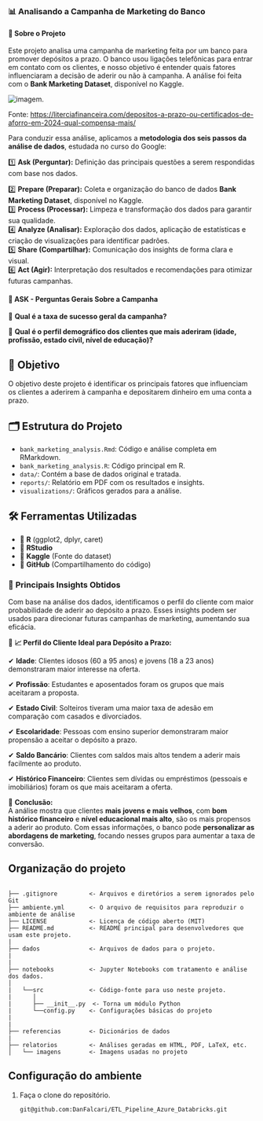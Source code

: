 ### 📊 **Analisando a Campanha de Marketing do Banco**  

#### 📌 **Sobre o Projeto**  

Este projeto analisa uma campanha de marketing feita por um banco para promover depósitos a prazo. O banco usou ligações telefônicas para entrar em contato com os clientes, e nosso objetivo é entender quais fatores influenciaram a decisão de aderir ou não à campanha. A análise foi feita com o **Bank Marketing Dataset**, disponível no Kaggle. 

![imagem](imagens/depósito_a_prazo.PNG).

Fonte: https://literciafinanceira.com/depositos-a-prazo-ou-certificados-de-aforro-em-2024-qual-compensa-mais/



Para conduzir essa análise, aplicamos a **metodologia dos seis passos da análise de dados**, estudada no curso do Google:  

1️⃣ **Ask (Perguntar):** Definição das principais questões a serem respondidas com base nos dados.

2️⃣ **Prepare (Preparar):** Coleta e organização do banco de dados **Bank Marketing Dataset**, disponível no Kaggle.  
3️⃣ **Process (Processar):** Limpeza e transformação dos dados para garantir sua qualidade.  
4️⃣ **Analyze (Analisar):** Exploração dos dados, aplicação de estatísticas e criação de visualizações para identificar padrões.  
5️⃣ **Share (Compartilhar):** Comunicação dos insights de forma clara e visual.  
6️⃣ **Act (Agir):** Interpretação dos resultados e recomendações para otimizar futuras campanhas. 

#### 🔎 **ASK - Perguntas Gerais Sobre a Campanha**  

📌 **Qual é a taxa de sucesso geral da campanha?**  

📌 **Qual é o perfil demográfico dos clientes que mais aderiram (idade, profissão, estado civil, nível de educação)?**  
 
## 📌 Objetivo
O objetivo deste projeto é identificar os principais fatores que influenciam os clientes a aderirem à campanha e depositarem dinheiro em uma conta a prazo.

## 🗂 Estrutura do Projeto

- `bank_marketing_analysis.Rmd`: Código e análise completa em RMarkdown.
- `bank_marketing_analysis.R`: Código principal em R.
- `data/`: Contém a base de dados original e tratada.
- `reports/`: Relatório em PDF com os resultados e insights.
- `visualizations/`: Gráficos gerados para a análise.

## 🛠 Ferramentas Utilizadas

- 📌 **R** (ggplot2, dplyr, caret)
- 📌 **RStudio**
- 📌 **Kaggle** (Fonte do dataset)
- 📌 **GitHub** (Compartilhamento do código)

### 📌 **Principais Insights Obtidos**  

Com base na análise dos dados, identificamos o perfil do cliente com maior probabilidade de aderir ao depósito a prazo. Esses insights podem ser usados para direcionar futuras campanhas de marketing, aumentando sua eficácia.  

📌 **📈 Perfil do Cliente Ideal para Depósito a Prazo:**  

✔ **Idade**: Clientes idosos (60 a 95 anos) e jovens (18 a 23 anos) demonstraram maior interesse na oferta.  

✔ **Profissão**: Estudantes e aposentados foram os grupos que mais aceitaram a proposta.  

✔ **Estado Civil**: Solteiros tiveram uma maior taxa de adesão em comparação com casados e divorciados.  

✔ **Escolaridade**: Pessoas com ensino superior demonstraram maior propensão a aceitar o depósito a prazo.  

✔ **Saldo Bancário**: Clientes com saldos mais altos tendem a aderir mais facilmente ao produto.  

✔ **Histórico Financeiro**: Clientes sem dívidas ou empréstimos (pessoais e imobiliários) foram os que mais aceitaram a oferta.  

🔎 **Conclusão:**  
A análise mostra que clientes **mais jovens e mais velhos**, com **bom histórico financeiro** e **nível educacional mais alto**, são os mais propensos a aderir ao produto. Com essas informações, o banco pode **personalizar as abordagens de marketing**, focando nesses grupos para aumentar a taxa de conversão. 


## Organização do projeto

```

├── .gitignore         <- Arquivos e diretórios a serem ignorados pelo Git
├── ambiente.yml       <- O arquivo de requisitos para reproduzir o ambiente de análise
├── LICENSE            <- Licença de código aberto (MIT)
├── README.md          <- README principal para desenvolvedores que usam este projeto.
|
├── dados              <- Arquivos de dados para o projeto.
|
|
├── notebooks          <- Jupyter Notebooks com tratamento e análise dos dados.
│
|   └──src             <- Código-fonte para uso neste projeto.
|      │
|      ├── __init__.py  <- Torna um módulo Python
|      └──config.py    <- Configurações básicas do projeto
|    
|
├── referencias        <- Dicionários de dados
|
├── relatorios         <- Análises geradas em HTML, PDF, LaTeX, etc.
│   └── imagens        <- Imagens usadas no projeto
```

## Configuração do ambiente

1. Faça o clone do repositório.

    ```bash
    git@github.com:DanFalcari/ETL_Pipeline_Azure_Databricks.git
    ```

